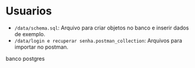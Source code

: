 # Usuarios
- `/data/schema.sql`: Arquivo para criar objetos no banco e inserir dados de exemplo.
- `/data/login e recuperar senha.postman_collection`: Arquivos para importar no postman.



banco postgres